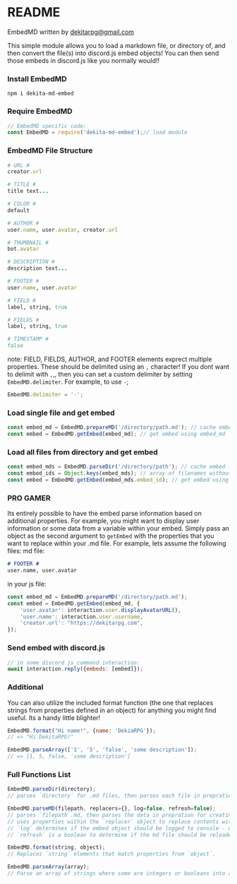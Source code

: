 # README #
EmbedMD written by dekitarpg@gmail.com

This simple module allows you to load a markdown file, or directory of, and then convert the file(s) into discord.js embed objects! You can then send those embeds in discord.js like you normally would!!

### Install EmbedMD ###
```
npm i dekita-md-embed
```

### Require EmbedMD ###
```js
// EmbedMD specific code:
const EmbedMD = require('dekita-md-embed');// load module
```

### EmbedMD File Structure ###
```ruby
# URL #
creator.url

# TITLE #
title text... 

# COLOR #
default

# AUTHOR #
user.name, user.avatar, creator.url

# THUMBNAIL #
bot.avatar

# DESCRIPTION #
description text...

# FOOTER #
user.name, user.avatar

# FIELD #
label, string, true

# FIELDS #
label, string, true

# TIMESTAMP #
false
```
note: FIELD, FIELDS, AUTHOR, and FOOTER elements exprect multiple properties. These should be delimited using an `,` character! If you dont want to delimit with `,`,, then you can set a custom delimiter by setting `EmbedMD.delimiter`. For example, to use `-`; 
```js
EmbedMD.delimiter = '-';
```

### Load single file and get embed ###
```js
const embed_md = EmbedMD.prepareMD('/directory/path.md'); // cache embed files from path
const embed = EmbedMD.getEmbed(embed_md); // get embed using embed_md
```

### Load all files from directory and get embed ###
```js
const embed_mds = EmbedMD.parseDir('/directory/path'); // cache embed files from path
const embed_ids = Object.keys(embed_mds); // array of filenames without.md and route
const embed = EmbedMD.getEmbed(embed_mds.embed_id); // get embed using embed_id
```

### PRO GAMER ###
Its entirely possible to have the embed parse information based on additional properties. For example, you might want to display user information or some data from a variable within your embed. Simply pass an object as the second argument to `getEmbed` with the properties that you want to replace within your .md file. For example, lets assume the following files:
md file:
```md
# FOOTER #
user.name, user.avatar
``` 
in your js file: 
```js
const embed_md = EmbedMD.prepareMD('/directory/path.md');
const embed = EmbedMD.getEmbed(embed_md, {
    'user.avatar': interaction.user.displayAvatarURL(),
    'user.name': interaction.user.username,
    'creator.url': "https://dekitarpg.com",
}); 
```

### Send embed with discord.js ###
```js
// in some discord js command interaction:
await interaction.reply({embeds: [embed]});
```

### Additional ###
You can also utilize the included format function (the one that replaces strings from properties defined in an object) for anything you might find useful. Its a handy little blighter! 
```js
EmbedMD.format("Hi name!", {name: 'DekiaRPG'});
// => "Hi DekitaRPG!"

EmbedMD.parseArray(['1', '5', 'false', 'some description']);
// => [1, 5, false, 'some description']
```

### Full Functions List ###
```js
EmbedMD.parseDir(directory);
// parses `directory` for .md files, then parses each file in prepration for creating embeds. 

EmbedMD.parseMD(filepath, replacers={}, log=false, refresh=false);
// parses `filepath`.md, then parses the data in prepration for creating embeds.
// uses properties within the `replacer` object to replace contents within the md file.
// `log` determines if the embed object should be logged to console - useful for debugging.
// `refresh` is a boolean to determine if the md file should be reloaded, or if we can use cache.

EmbedMD.format(string, object);
// Replaces `string` elements that match properties from `object`. 

EmbedMD.parseArray(array);
// Parse an array of strings where some are integers or booleans into an array of those objects.
```

